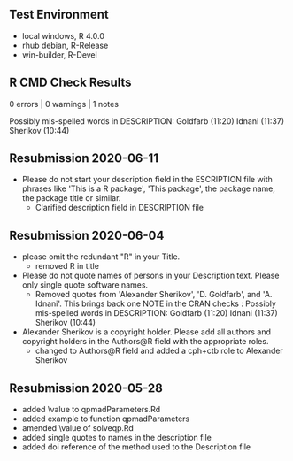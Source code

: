 ## Test Environment
- local windows, R 4.0.0
- rhub debian, R-Release
- win-builder, R-Devel

## R CMD Check Results
0 errors | 0 warnings | 1 notes

Possibly mis-spelled words in DESCRIPTION:
    Goldfarb (11:20)
    Idnani (11:37)
    Sherikov (10:44)


## Resubmission 2020-06-11
* Please do not start your description field in the ESCRIPTION file with phrases like 'This is a R package', 'This package', the package name, the package title or similar.
  - Clarified description field in DESCRIPTION file


## Resubmission 2020-06-04
* please omit the redundant "R" in your Title.
  - removed R in title
* Please do not quote names of persons in your Description text. Please only single quote software names.
  - Removed quotes from 'Alexander Sherikov', 'D. Goldfarb', and 'A. Idnani'. This brings back one NOTE in the CRAN checks :
  Possibly mis-spelled words in DESCRIPTION:
    Goldfarb (11:20)
    Idnani (11:37)
    Sherikov (10:44)
* Alexander Sherikov is a copyright holder. Please add all authors 
and copyright holders in the Authors@R field with the appropriate roles.
  - changed to Authors@R field and added a cph+ctb role to Alexander Sherikov


## Resubmission 2020-05-28
- added \\value to qpmadParameters.Rd
- added example to function qpmadParameters
- amended \\value of solveqp.Rd
- added single quotes to names in the description file
- added doi reference of the method used to the Description file
